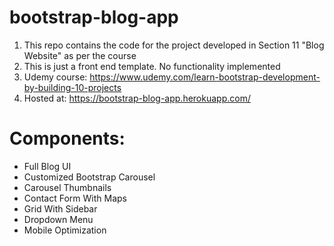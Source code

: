 # bootstrap-blog-app

1. This repo contains the code for the project developed in Section 11 "Blog Website" as per the course
2. This is just a front end template. No functionality implemented
3. Udemy course: https://www.udemy.com/learn-bootstrap-development-by-building-10-projects
4. Hosted at: https://bootstrap-blog-app.herokuapp.com/

# Components:
* Full Blog UI
* Customized Bootstrap Carousel
* Carousel Thumbnails
* Contact Form With Maps
* Grid With Sidebar
* Dropdown Menu
* Mobile Optimization


